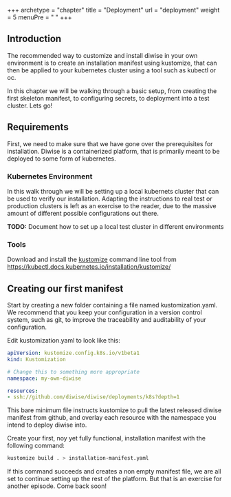 +++
archetype = "chapter"
title = "Deployment"
url = "deployment"
weight = 5
menuPre = "<i class='fas fa-cloud'></i> "
+++

## Introduction

The recommended way to customize and install diwise in your own environment is to create an installation manifest using kustomize, that can then be applied to your kubernetes cluster using a tool such as kubectl or oc.

In this chapter we will be walking through a basic setup, from creating the first skeleton manifest, to configuring secrets, to deployment into a test cluster. Lets go!

## Requirements

First, we need to make sure that we have gone over the prerequisites for installation. Diwise is a containerized platform, that is primarily meant to be deployed to some form of kubernetes.

### Kubernetes Environment

In this walk through we will be setting up a local kubernets cluster that can be used to verify our installation. Adapting the instructions to real test or production clusters is left as an exercise to the reader, due to the massive amount of different possible configurations out there.

**TODO:** Document how to set up a local test cluster in different environments

### Tools

Download and install the [kustomize](https://kustomize.io) command line tool from https://kubectl.docs.kubernetes.io/installation/kustomize/

## Creating our first manifest

Start by creating a new folder containing a file named kustomization.yaml. We recommend that you keep your configuration in a version control system, such as git, to improve the traceability and auditability of your configuration.

Edit kustomization.yaml to look like this:

```yaml
apiVersion: kustomize.config.k8s.io/v1beta1
kind: Kustomization

# Change this to something more appropriate
namespace: my-own-diwise

resources:
- ssh://github.com/diwise/diwise/deployments/k8s?depth=1
```

This bare minimum file instructs kustomize to pull the latest released diwise manifest from github, and overlay each resource with the namespace you intend to deploy diwise into.

Create your first, noy yet fully functional, installation manifest with the following command:

```bash
kustomize build . > installation-manifest.yaml
```

If this command succeeds and creates a non empty manifest file, we are all set to continue setting up the rest of the platform. But that is an exercise for another episode. Come back soon!
